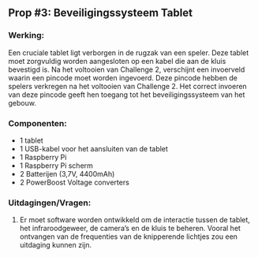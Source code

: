

## Prop #3: Beveiligingssysteem Tablet

### Werking:
Een cruciale tablet ligt verborgen in de rugzak van een speler. Deze tablet moet zorgvuldig worden aangesloten op een kabel die aan de kluis bevestigd is. Na het voltooien van Challenge 2, verschijnt een invoerveld waarin een pincode moet worden ingevoerd. Deze pincode hebben de spelers verkregen na het voltooien van Challenge 2. Het correct invoeren van deze pincode geeft hen toegang tot het beveiligingssysteem van het gebouw.

### Componenten:
- 1 tablet
- 1 USB-kabel voor het aansluiten van de tablet
- 1 Raspberry Pi
- 1 Raspberry Pi scherm
- 2 Batterijen (3,7V, 4400mAh)
- 2 PowerBoost Voltage converters

### Uitdagingen/Vragen:
1. Er moet software worden ontwikkeld om de interactie tussen de tablet, het infraroodgeweer, de camera’s en de kluis te beheren. Vooral het ontvangen van de frequenties van de knipperende lichtjes zou een uitdaging kunnen zijn.